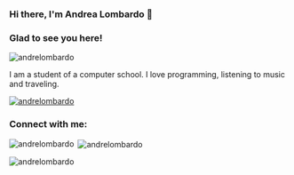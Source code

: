 <h3 align="left">Hi there, I'm Andrea Lombardo 👋</h3>

<h3 align="left">Glad to see you here!</h3> 

<p align="left"> <img src="https://komarev.com/ghpvc/?username=andrelombardo&label=Profile%20views&color=0e75b6&style=flat" alt="andrelombardo" /> </p>

<text> I am a student of a computer school. I love programming, listening to music and traveling. </text>



<p align="left"> <a href="https://github.com/ryo-ma/github-profile-trophy"><img src="https://github-profile-trophy.vercel.app/?username=andrelombardo" alt="andrelombardo" /></a> </p>

<h3 align="left">Connect with me:</h3>
<p align="left">
</p>

<p><img align="left" src="https://github-readme-stats.vercel.app/api/top-langs?username=andrelombardo&show_icons=true&locale=en&layout=compact" alt="andrelombardo" /></p>

<p>&nbsp;<img align="center" src="https://github-readme-stats.vercel.app/api?username=andrelombardo&show_icons=true&locale=en" alt="andrelombardo" /></p>

<p><img align="center" src="https://github-readme-streak-stats.herokuapp.com/?user=andrelombardo&" alt="andrelombardo" /></p>
